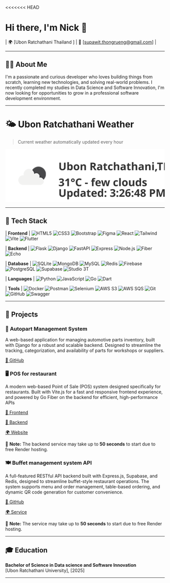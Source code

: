 <<<<<<< HEAD
# Hi there, I'm Nick 👋

| 🌍 [Ubon Ratchathani Thailand ] | 📧 [supawit.thongrueng@gmail.com] |

---
## 👨‍💻 About Me

I'm a passionate and curious developer who loves building things from scratch, learning new technologies, and solving real-world problems. I recently completed my studies in Data Science and Software Innovation, I'm now looking for opportunities to grow in a professional software development environment.

---
# 🌤️ Ubon Ratchathani Weather

> Current weather automatically updated every hour

![Weather](https://raw.githubusercontent.com/NKKNix/NKKNix/main/weather.svg)

---

## 🔨 Tech Stack

| **Frontend** | 
![HTML5](https://img.shields.io/badge/HTML5-E34F26?style=flat&logo=html5&logoColor=white) 
![CSS3](https://img.shields.io/badge/CSS3-1572B6?style=flat&logo=css3&logoColor=white) 
![Bootstrap](https://img.shields.io/badge/Bootstrap-7952B3?style=flat&logo=bootstrap&logoColor=white) 
![Figma](https://img.shields.io/badge/Figma-F24E1E?style=flat&logo=figma&logoColor=white) 
![React](https://img.shields.io/badge/React-20232A?style=flat&logo=react&logoColor=61DAFB)
![Tailwind](https://img.shields.io/badge/Tailwind-06B6D4?style=flat&logo=tailwindcss&logoColor=white) 
![Vite](https://img.shields.io/badge/Vite-646CFF?style=flat&logo=vite&logoColor=white) 
![Flutter](https://img.shields.io/badge/Flutter-02569B?style=flat&logo=flutter&logoColor=white) 

| **Backend** | 
![Flask](https://img.shields.io/badge/Flask-000000?style=flat&logo=flask&logoColor=white) 
![Django](https://img.shields.io/badge/Django-092E20?style=flat&logo=django&logoColor=white) 
![FastAPI](https://img.shields.io/badge/FastAPI-009688?style=flat&logo=fastapi&logoColor=white) 
![Express](https://img.shields.io/badge/Express-000000?style=flat&logo=express&logoColor=white)
![Node.js](https://img.shields.io/badge/Node.js-339933?style=flat&logo=node.js&logoColor=white)
![Fiber](https://img.shields.io/badge/Fiber-00BFA6?style=flat&logo=go&logoColor=white) 
![Echo](https://img.shields.io/badge/Echo-00ADD8?style=flat&logo=go&logoColor=white) 

| **Database** | 
![SQLite](https://img.shields.io/badge/SQLite-003B57?style=flat&logo=sqlite&logoColor=white) 
![MongoDB](https://img.shields.io/badge/MongoDB-47A248?style=flat&logo=mongodb&logoColor=white) 
![MySQL](https://img.shields.io/badge/MySQL-4479A1?style=flat&logo=mysql&logoColor=white) 
![Redis](https://img.shields.io/badge/Redis-DC382D?style=flat&logo=redis&logoColor=white) 
![Firebase](https://img.shields.io/badge/Firebase-FFCA28?style=flat&logo=firebase&logoColor=black) 
![PostgreSQL](https://img.shields.io/badge/PostgreSQL-336791?style=flat&logo=postgresql&logoColor=white) 
![Supabase](https://img.shields.io/badge/Supabase-3ECF8E?style=flat&logo=supabase&logoColor=white) 
![Studio 3T](https://img.shields.io/badge/Studio_3T-4DB33D?style=flat&logo=mongodb&logoColor=white) 

| **Languages** | 
![Python](https://img.shields.io/badge/Python-3776AB?style=flat&logo=python&logoColor=white) 
![JavaScript](https://img.shields.io/badge/JavaScript-F7DF1E?style=flat&logo=javascript&logoColor=black) 
![Go](https://img.shields.io/badge/Go-00ADD8?style=flat&logo=go&logoColor=white) 
![Dart](https://img.shields.io/badge/Dart-0175C2?style=flat&logo=dart&logoColor=white) 

| **Tools** | 
![Docker](https://img.shields.io/badge/Docker-2496ED?style=flat&logo=docker&logoColor=white) 
![Postman](https://img.shields.io/badge/Postman-FF6C37?style=flat&logo=postman&logoColor=white) 
![Selenium](https://img.shields.io/badge/Selenium-43B02A?style=flat&logo=selenium&logoColor=white) 
![AWS S3](https://img.shields.io/badge/Amazon%20S3-569A31?logo=amazons3&logoColor=fff&style=flat)
![AWS SQS](https://img.shields.io/badge/Amazon%20SQS-FF4F8B?logo=amazonsqs&logoColor=fff&style=flat)
![Git](https://img.shields.io/badge/Git-F05032?style=flat&logo=git&logoColor=white) 
![GitHub](https://img.shields.io/badge/GitHub-181717?style=flat&logo=github&logoColor=white)
![Swagger](https://img.shields.io/badge/Swagger-85EA2D?style=flat&logo=swagger&logoColor=black)





---

## 📂 Projects

### 🔧 **Autopart Management System**
A web-based application for managing automotive parts inventory, built with Django for a robust and scalable backend. Designed to streamline the tracking, categorization, and availability of parts for workshops or suppliers.

[🔗 GitHub](https://github.com/NKKNick/Autopart_py.git)

### 🖥️ **POS for restaurant**
A modern web-based Point of Sale (POS) system designed specifically for restaurants. Built with Vite.js for a fast and responsive frontend experience, and powered by Go Fiber on the backend for efficient, high-performance APIs

[🔗 Frontend](https://github.com/pongsapat64/bolt-hackaton.git)

[🔗 Backend](https://github.com/NKKNix/stripe_pos.git)

[🌍 Website](https://pos-hackaton.onrender.com/pos)

📝 **Note:** The backend service may take up to **50 seconds** to start due to free Render hosting.

### 🍽️ **Buffet management system API**
A full-featured RESTful API backend built with Express.js, Supabase, and Redis, designed to streamline buffet-style restaurant operations. The system supports menu and order management, table-based ordering, and dynamic QR code generation for customer convenience.

[🔗 GitHub](https://github.com/NKKNix/BuffetSystemBack.git)

[🌍 Service](https://buffetsystemback.onrender.com/api-docs/)

📝 **Note:** The service may take up to **50 seconds** to start due to free Render hosting.

---

## 🎓 Education

**Bachelor of Science in Data science and Software Innovation**  
[Ubon Ratchathani University], [2025]

---
